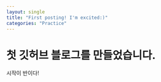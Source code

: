 ```yaml
---
layout: single
title: "First posting! I'm excited:)"
categories: "Practice"
---
```


# 첫 깃허브 블로그를 만들었습니다.

시작이 반이다!
